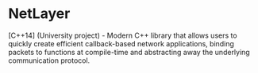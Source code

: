 # NetLayer
[C++14] (University project) - Modern C++ library that allows users to quickly create efficient callback-based network applications, binding packets to functions at compile-time and abstracting away the underlying communication protocol. 
